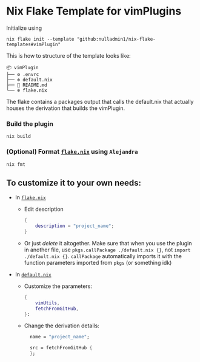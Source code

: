 # Nix Flake Template for vimPlugins

Initialize using

```shell
nix flake init --template "github:nulladmin1/nix-flake-templates#vimPlugin"
```

This is how to structure of the template looks like:

```
📦 vimPlugin
├── ⚙️ .envrc
├── ❄️ default.nix
├── 📃 README.md
└── ❄️ flake.nix
```

The flake contains a packages output that calls the default.nix that actually houses the derivation that builds the vimPlugin.

### Build the plugin

```shell
nix build
```

### (Optional) Format [`flake.nix`](flake.nix) using `Alejandra`

```shelll
nix fmt
```

## To customize it to your own needs:

- In [`flake.nix`](flake.nix)
  - Edit description
    ```nix
    {
    	description = "project_name";
    }
    ```
  - Or just _delete_ it altogether. Make sure that when you use the plugin in another file, use `pkgs.callPackage ./default.nix {}`, not `import ./default.nix {}`. `callPackage` automatically imports it with the function parameters imported from `pkgs` (or something idk)
- In [`default.nix`](default.nix)

  - Customize the parameters:
    ```nix
    {
        vimUtils,
        fetchFromGitHub,
    }:
    ```
  - Change the derivation details:

    ```nix
      name = "project_name";

      src = fetchFromGitHub {
      };
    ```
